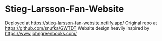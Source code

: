 # Stieg-Larsson-Fan-Website
Deployed at https://stieg-larsson-fan-website.netlify.app/
Original repo at https://github.com/snufka/GWTDT
Website design heavily inspired by https://www.johngreenbooks.com/
